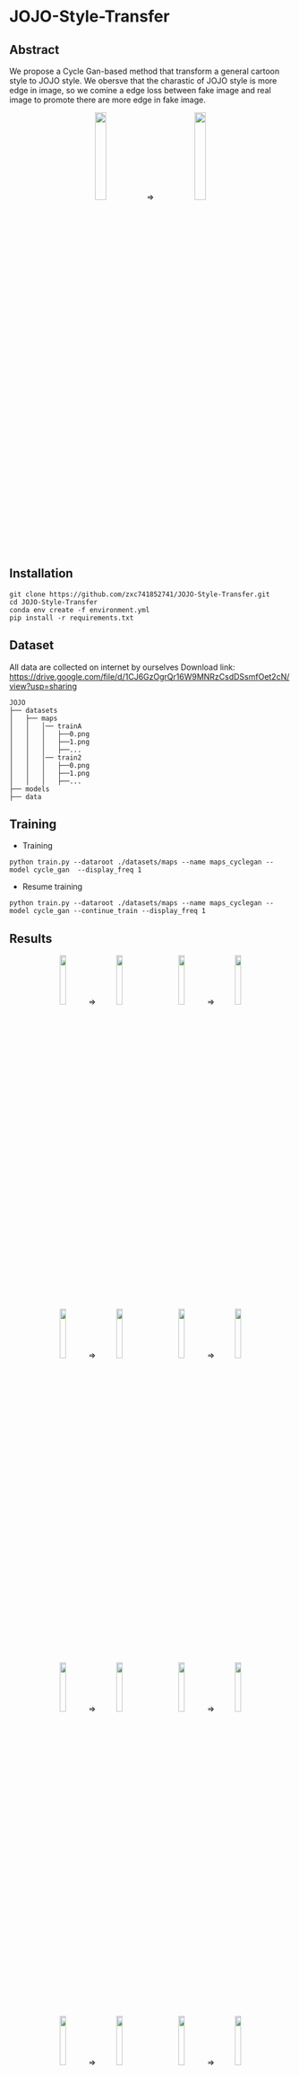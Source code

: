 # JOJO-Style-Transfer

<!--  &nbsp;  -->
## Abstract
We propose a Cycle Gan-based method that transform a general cartoon style to JOJO style.
We obersve that the charastic of JOJO style is more edge in image, so we comine a edge loss between fake image and real image to promote there are more edge in fake image.   


 
<div style="text-align: center">
<img src="https://github.com/zxc741852741/JOJO-Style-Transfer/blob/main/document/1-1.png"/{:height="20%" width="20%"}>　&emsp;  
&rArr;　&emsp;
<img src="https://github.com/zxc741852741/JOJO-Style-Transfer/blob/main/document/1-2.png"/{:height="20%" width="20%"}>  
</div>

## Installation
```
git clone https://github.com/zxc741852741/JOJO-Style-Transfer.git
cd JOJO-Style-Transfer
conda env create -f environment.yml
pip install -r requirements.txt
```
## Dataset 
All data are collected on internet by ourselves
Download link: https://drive.google.com/file/d/1CJ6GzOgrQr16W9MNRzCsdDSsmfOet2cN/view?usp=sharing
```
JOJO
├── datasets
│   ├── maps
│   │   │── trainA
│   │   │   ├──0.png
│   │   │   ├──1.png
│   │   │   ├──...
│   │   │── train2
│   │   │   ├──0.png
│   │   │   ├──1.png
│   │   │   ├──...
├── models
├── data
```
## Training
* Training
```
python train.py --dataroot ./datasets/maps --name maps_cyclegan --model cycle_gan  --display_freq 1
```
* Resume training
```
python train.py --dataroot ./datasets/maps --name maps_cyclegan --model cycle_gan --continue_train --display_freq 1
```

## Results
<div style="text-align: center">
<img src="https://github.com/zxc741852741/JOJO-Style-Transfer/blob/main/document/1-1.png"/{:height="15%" width="15%"}>&nbsp; &rArr;
<img src="https://github.com/zxc741852741/JOJO-Style-Transfer/blob/main/document/1-2.png"/{:height="15%" width="15%"}>
&emsp;&emsp;
<img src="https://github.com/zxc741852741/JOJO-Style-Transfer/blob/main/document/2-1.png"/{:height="15%" width="15%"}>&nbsp; &rArr;
<img src="https://github.com/zxc741852741/JOJO-Style-Transfer/blob/main/document/2-2.png"/{:height="15%" width="15%"}>
</div>

&nbsp;
<div style="text-align: center">
<img src="https://github.com/zxc741852741/JOJO-Style-Transfer/blob/main/document/3-1.png"/{:height="15%" width="15%"}>&nbsp; &rArr;
<img src="https://github.com/zxc741852741/JOJO-Style-Transfer/blob/main/document/3-2.png"/{:height="15%" width="15%"}>
&emsp;&emsp;
<img src="https://github.com/zxc741852741/JOJO-Style-Transfer/blob/main/document/4-1.png"/{:height="15%" width="15%"}>&nbsp; &rArr;
<img src="https://github.com/zxc741852741/JOJO-Style-Transfer/blob/main/document/4-2.png"/{:height="15%" width="15%"}>
</div>

&nbsp;
<div style="text-align: center">
<img src="https://github.com/zxc741852741/JOJO-Style-Transfer/blob/main/document/5-1.png"/{:height="15%" width="15%"}>&nbsp; &rArr;
<img src="https://github.com/zxc741852741/JOJO-Style-Transfer/blob/main/document/5-2.png"/{:height="15%" width="15%"}>
&emsp;&emsp;
<img src="https://github.com/zxc741852741/JOJO-Style-Transfer/blob/main/document/6-1.png"/{:height="15%" width="15%"}>&nbsp; &rArr;
<img src="https://github.com/zxc741852741/JOJO-Style-Transfer/blob/main/document/6-2.png"/{:height="15%" width="15%"}>

</div>

&nbsp;
<div style="text-align: center">
<img src="https://github.com/zxc741852741/JOJO-Style-Transfer/blob/main/document/7-1.png"/{:height="15%" width="15%"}>&nbsp; &rArr;
<img src="https://github.com/zxc741852741/JOJO-Style-Transfer/blob/main/document/7-2.png"/{:height="15%" width="15%"}>
&emsp;&emsp;
<img src="https://github.com/zxc741852741/JOJO-Style-Transfer/blob/main/document/8-2.png"/{:height="15%" width="15%"}>&nbsp; &rArr;
<img src="https://github.com/zxc741852741/JOJO-Style-Transfer/blob/main/document/8-1.png"/{:height="15%" width="15%"}>
</div>

## Author
Wei-Hsiang Liao, Jung-Han Chen, Shao-Chi Li
